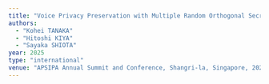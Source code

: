 ```yaml
---
title: "Voice Privacy Preservation with Multiple Random Orthogonal Secret Keys: Attack Resistance Analysis"
authors:
  - "Kohei TANAKA"
  - "Hitoshi KIYA"
  - "Sayaka SHIOTA"
year: 2025
type: "international"
venue: "APSIPA Annual Summit and Conference, Shangri-la, Singapore, 2025-10-24."
---
```

